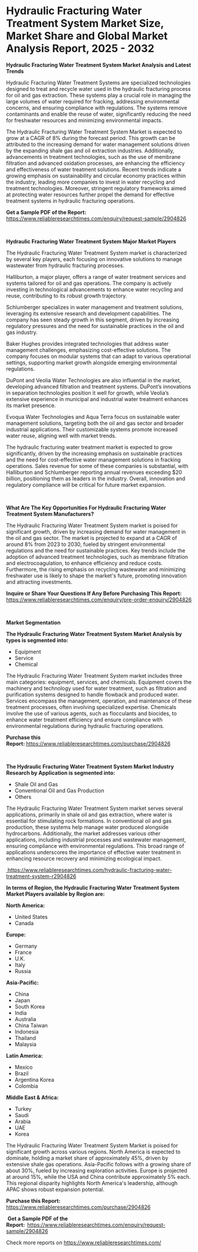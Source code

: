 <p><h1>Hydraulic Fracturing Water Treatment System Market Size, Market Share and Global Market Analysis Report, 2025 - 2032</h1></p><p><strong>Hydraulic Fracturing Water Treatment System Market Analysis and Latest Trends</strong></p>
<p><p>Hydraulic Fracturing Water Treatment Systems are specialized technologies designed to treat and recycle water used in the hydraulic fracturing process for oil and gas extraction. These systems play a crucial role in managing the large volumes of water required for fracking, addressing environmental concerns, and ensuring compliance with regulations. The systems remove contaminants and enable the reuse of water, significantly reducing the need for freshwater resources and minimizing environmental impacts.</p><p>The Hydraulic Fracturing Water Treatment System Market is expected to grow at a CAGR of 8% during the forecast period. This growth can be attributed to the increasing demand for water management solutions driven by the expanding shale gas and oil extraction industries. Additionally, advancements in treatment technologies, such as the use of membrane filtration and advanced oxidation processes, are enhancing the efficiency and effectiveness of water treatment solutions. Recent trends indicate a growing emphasis on sustainability and circular economy practices within the industry, leading more companies to invest in water recycling and treatment technologies. Moreover, stringent regulatory frameworks aimed at protecting water resources further propel the demand for effective treatment systems in hydraulic fracturing operations.</p></p>
<p><strong>Get a Sample PDF of the Report:&nbsp;</strong> <a href="https://www.reliableresearchtimes.com/enquiry/request-sample/2904826?utm_campaign=2714&utm_medium=2&utm_source=Github&utm_content=ia&utm_term=12032025&utm_id=hydraulic-fracturing-water-treatment-system">https://www.reliableresearchtimes.com/enquiry/request-sample/2904826</a></p>
<p>&nbsp;</p>
<p><strong>Hydraulic Fracturing Water Treatment System Major Market Players</strong></p>
<p><p>The Hydraulic Fracturing Water Treatment System market is characterized by several key players, each focusing on innovative solutions to manage wastewater from hydraulic fracturing processes. </p><p>Halliburton, a major player, offers a range of water treatment services and systems tailored for oil and gas operations. The company is actively investing in technological advancements to enhance water recycling and reuse, contributing to its robust growth trajectory.</p><p>Schlumberger specializes in water management and treatment solutions, leveraging its extensive research and development capabilities. The company has seen steady growth in this segment, driven by increasing regulatory pressures and the need for sustainable practices in the oil and gas industry.</p><p>Baker Hughes provides integrated technologies that address water management challenges, emphasizing cost-effective solutions. The company focuses on modular systems that can adapt to various operational settings, supporting market growth alongside emerging environmental regulations.</p><p>DuPont and Veolia Water Technologies are also influential in the market, developing advanced filtration and treatment systems. DuPont’s innovations in separation technologies position it well for growth, while Veolia’s extensive experience in municipal and industrial water treatment enhances its market presence.</p><p>Evoqua Water Technologies and Aqua Terra focus on sustainable water management solutions, targeting both the oil and gas sector and broader industrial applications. Their customizable systems promote increased water reuse, aligning well with market trends.</p><p>The hydraulic fracturing water treatment market is expected to grow significantly, driven by the increasing emphasis on sustainable practices and the need for cost-effective water management solutions in fracking operations. Sales revenue for some of these companies is substantial, with Halliburton and Schlumberger reporting annual revenues exceeding $20 billion, positioning them as leaders in the industry. Overall, innovation and regulatory compliance will be critical for future market expansion.</p></p>
<p>&nbsp;</p>
<p><strong>What Are The Key Opportunities For Hydraulic Fracturing Water Treatment System Manufacturers?</strong></p>
<p><p>The Hydraulic Fracturing Water Treatment System market is poised for significant growth, driven by increasing demand for water management in the oil and gas sector. The market is projected to expand at a CAGR of around 8% from 2023 to 2030, fueled by stringent environmental regulations and the need for sustainable practices. Key trends include the adoption of advanced treatment technologies, such as membrane filtration and electrocoagulation, to enhance efficiency and reduce costs. Furthermore, the rising emphasis on recycling wastewater and minimizing freshwater use is likely to shape the market's future, promoting innovation and attracting investments.</p></p>
<p><strong>Inquire or Share Your Questions If Any Before Purchasing This Report:</strong> <a href="https://www.reliableresearchtimes.com/enquiry/pre-order-enquiry/2904826?utm_campaign=2714&utm_medium=2&utm_source=Github&utm_content=ia&utm_term=12032025&utm_id=hydraulic-fracturing-water-treatment-system">https://www.reliableresearchtimes.com/enquiry/pre-order-enquiry/2904826</a></p>
<p>&nbsp;</p>
<p><strong>Market Segmentation</strong></p>
<p><strong>The Hydraulic Fracturing Water Treatment System Market Analysis by types is segmented into:</strong></p>
<p><ul><li>Equipment</li><li>Service</li><li>Chemical</li></ul></p>
<p><p>The Hydraulic Fracturing Water Treatment System market includes three main categories: equipment, services, and chemicals. Equipment covers the machinery and technology used for water treatment, such as filtration and purification systems designed to handle flowback and produced water. Services encompass the management, operation, and maintenance of these treatment processes, often involving specialized expertise. Chemicals involve the use of various agents, such as flocculants and biocides, to enhance water treatment efficiency and ensure compliance with environmental regulations during hydraulic fracturing operations.</p></p>
<p><strong>Purchase this Report:&nbsp;</strong><a href="https://www.reliableresearchtimes.com/purchase/2904826?utm_campaign=2714&utm_medium=2&utm_source=Github&utm_content=ia&utm_term=12032025&utm_id=hydraulic-fracturing-water-treatment-system">https://www.reliableresearchtimes.com/purchase/2904826</a></p>
<p>&nbsp;</p>
<p><strong>The Hydraulic Fracturing Water Treatment System Market Industry Research by Application is segmented into:</strong></p>
<p><ul><li>Shale Oil and Gas</li><li>Conventional Oil and Gas Production</li><li>Others</li></ul></p>
<p><p>The Hydraulic Fracturing Water Treatment System market serves several applications, primarily in shale oil and gas extraction, where water is essential for stimulating rock formations. In conventional oil and gas production, these systems help manage water produced alongside hydrocarbons. Additionally, the market addresses various other applications, including industrial processes and wastewater management, ensuring compliance with environmental regulations. This broad range of applications underscores the importance of effective water treatment in enhancing resource recovery and minimizing ecological impact.</p></p>
<p><a href="https://www.reliableresearchtimes.com/hydraulic-fracturing-water-treatment-system-r2904826?utm_campaign=2714&utm_medium=2&utm_source=Github&utm_content=ia&utm_term=12032025&utm_id=hydraulic-fracturing-water-treatment-system">&nbsp;https://www.reliableresearchtimes.com/hydraulic-fracturing-water-treatment-system-r2904826</a></p>
<p><strong>In terms of Region, the Hydraulic Fracturing Water Treatment System Market Players available by Region are:</strong></p>
<p>
    <p> <strong> North America: </strong>
        <ul>
            <li>United States</li>
            <li>Canada</li>
        </ul>
        </p> 
    <p> <strong> Europe: </strong>
        <ul>
            <li>Germany</li>
            <li>France</li>
            <li>U.K.</li>
            <li>Italy</li>
            <li>Russia</li>
        </ul>
        </p> 
    <p> <strong> Asia-Pacific: </strong>
        <ul>
            <li>China</li>
            <li>Japan</li>
            <li>South Korea</li>
            <li>India</li>
            <li>Australia</li>
            <li>China Taiwan</li>
            <li>Indonesia</li>
            <li>Thailand</li>
            <li>Malaysia</li>
        </ul>
        </p> 
    <p> <strong> Latin America: </strong>
        <ul>
            <li>Mexico</li>
            <li>Brazil</li>
            <li>Argentina Korea</li>
            <li>Colombia</li>
        </ul>
        </p> 
    <p> <strong> Middle East & Africa: </strong>
        <ul>
            <li>Turkey</li>
            <li>Saudi</li>
            <li>Arabia</li>
            <li>UAE</li>
            <li>Korea</li>
        </ul>
    </p>
    </p>
<p><p>The Hydraulic Fracturing Water Treatment System Market is poised for significant growth across various regions. North America is expected to dominate, holding a market share of approximately 45%, driven by extensive shale gas operations. Asia-Pacific follows with a growing share of about 30%, fueled by increasing exploration activities. Europe is projected at around 15%, while the USA and China contribute approximately 5% each. This regional disparity highlights North America's leadership, although APAC shows robust expansion potential.</p></p>
<p><strong>Purchase this Report: </strong><a href="https://www.reliableresearchtimes.com/purchase/2904826?utm_campaign=2714&utm_medium=2&utm_source=Github&utm_content=ia&utm_term=12032025&utm_id=hydraulic-fracturing-water-treatment-system">https://www.reliableresearchtimes.com/purchase/2904826</a></p>
<p>&nbsp;<strong>Get a Sample PDF of the Report:&nbsp;&nbsp;</strong><a href="https://www.reliableresearchtimes.com/enquiry/request-sample/2904826?utm_campaign=2714&utm_medium=2&utm_source=Github&utm_content=ia&utm_term=12032025&utm_id=hydraulic-fracturing-water-treatment-system">https://www.reliableresearchtimes.com/enquiry/request-sample/2904826</a></p>
<p><strong></strong></p>
<p>Check more reports on <a href="https://www.reliableresearchtimes.com/?utm_campaign=2714&utm_medium=2&utm_source=Github&utm_content=ia&utm_term=12032025&utm_id=hydraulic-fracturing-water-treatment-system">https://www.reliableresearchtimes.com/</a></p>